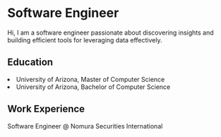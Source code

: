 # Software Engineer

Hi, I am a software engineer passionate about discovering insights and building efficient tools for leveraging data effectively. 

## Education

<li> University of Arizona, Master of Computer Science </li>
<li> University of Arizona, Bachelor of Computer Science </li>

## Work Experience
Software Engineer @ Nomura Securities International
